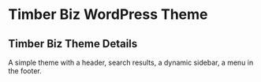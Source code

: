 # Timber Biz WordPress Theme 

## Timber Biz Theme Details

A simple theme with a header, search results, a dynamic sidebar, a menu in the footer.  
